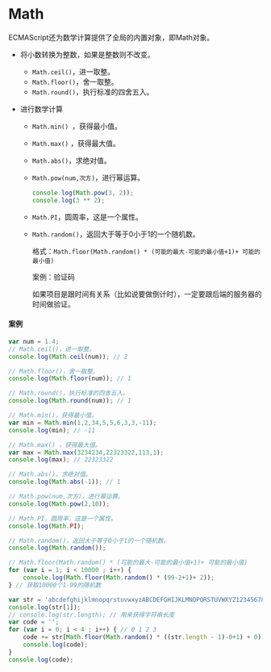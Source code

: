 # Math

ECMAScript还为数学计算提供了全局的内置对象，即Math对象。

* 将小数转换为整数，如果是整数则不改变。
    * `Math.ceil()`，进一取整。
    * `Math.floor()`，舍一取整。
    * `Math.round()`，执行标准的四舍五入。

* 进行数学计算

     * `Math.min() `，获得最小值。
     * `Math.max()` ，获得最大值。
     
     * `Math.abs()`，求绝对值。
     
     * `Math.pow(num,次方)`，进行幂运算。
     
         ```js
         console.log(Math.pow(3, 2));
         console.log(3 ** 2);
         ```
     
         
     
     * `Math.PI`，圆周率，这是一个属性。
     
     * `Math.random()`，返回大于等于0小于1的一个随机数。
     
         格式：`Math.floor(Math.random() * (可能的最大-可能的最小值+1)+ 可能的最小值)`
         
         案例：验证码
         
         如果项目是跟时间有关系（比如说要做倒计时），一定要跟后端的服务器的时间做验证。

#### 案例

```js
var num = 1.4;
// Math.ceil()，进一取整。
console.log(Math.ceil(num)); // 2

// Math.floor()，舍一取整。
console.log(Math.floor(num)); // 1

// Math.round()，执行标准的四舍五入。
console.log(Math.round(num)); // 1
```



```js
// Math.min()，获得最小值。
var min = Math.min(1,2,34,5,5,6,3,3,-11);
console.log(min); // -11

// Math.max() ，获得最大值。
var max = Math.max(3234234,22323322,113,1);
console.log(max); // 22323322
```



```js
// Math.abs()，求绝对值。
console.log(Math.abs(-1)); // 1

// Math.pow(num,次方)，进行幂运算。
console.log(Math.pow(2,10));

// Math.PI，圆周率，这是一个属性。
console.log(Math.PI);
```



```js
// Math.random()，返回大于等于0小于1的一个随机数。
console.log(Math.random());

// Math.floor(Math.random() * (可能的最大-可能的最小值+1)+ 可能的最小值)
for (var i = 1; i < 10000 ; i++) {
    console.log(Math.floor(Math.random() * (99-2+1)+ 2));
} // 获取10000个1-99的随机数
```



```js
var str = 'abcdefghijklmnopqrstuvwxyzABCDEFGHIJKLMNOPQRSTUVWXYZ1234567890';
console.log(str[1]);
// console.log(str.length); // 用来获得字符串长度
var code = '';
for (var i = 0; i < 4 ; i++) { // 0 1 2 3
    code += str[Math.floor(Math.random() * ((str.length - 1)-0+1) + 0)];  // 0 - str.length-1
    console.log(code);
}
console.log(code);
```



